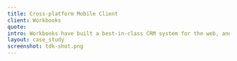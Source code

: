```yaml
---
title: Cross-platform Mobile Client
client: Workbooks
quote:
intro: Workbooks have built a best-in-class CRM system for the web, and wanted to go mobile on as many platforms as possible. They came to us to fulfil their requirements.
layout: case_study
screenshot: tdk-shot.png
---
```

